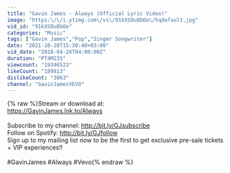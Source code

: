 ```yaml
---
title: "Gavin James - Always (Official Lyric Video)"
image: "https:\/\/i.ytimg.com\/vi\/91kXSOu8bOo\/hqdefault.jpg"
vid_id: "91kXSOu8bOo"
categories: "Music"
tags: ["Gavin James","Pop","Singer Songwriter"]
date: "2021-10-28T15:30:40+03:00"
vid_date: "2018-04-26T04:00:00Z"
duration: "PT4M23S"
viewcount: "19346523"
likeCount: "189813"
dislikeCount: "3063"
channel: "GavinJamesVEVO"
---
```

{% raw %}Stream or download at: <br /><a rel="nofollow" target="blank" href="https://GavinJames.lnk.to/Always">https://GavinJames.lnk.to/Always</a><br /><br />Subscribe to my channel: <a rel="nofollow" target="blank" href="http://bit.ly/GJsubscribe">http://bit.ly/GJsubscribe</a><br />Follow on Spotify: <a rel="nofollow" target="blank" href="http://bit.ly/GJfollow">http://bit.ly/GJfollow</a> <br />Sign up to my mailing list now to be the first to get exclusive pre-sale tickets + VIP experiences!!<br /><br />#GavinJames #Always #Vevo{% endraw %}
